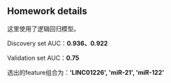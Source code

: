 ## Homework details

这里使用了逻辑回归模型。



Discovery set AUC：**0.936、0.922**



Validation set AUC：**0.75**



选出的feature组合为：**'LINC01226', 'miR-21', 'miR-122'**

